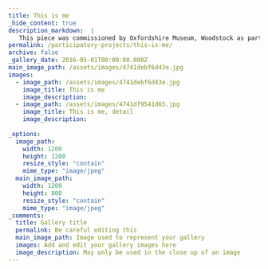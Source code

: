 ```yaml
---
title: This is me
_hide_content: true
description_markdown:  |
   This piece was commissioned by Oxfordshire Museum, Woodstock as part of the Oxfordshire 2007 celebrations marking a 1000 years of Oxfordshire as a county. Each block represents an individual participant's expression of identity, whether it is a self-portrait, an activity that interests them or a place that is significant for them.Identity is experienced as fluid, changing and fragmented but within this, is a celebration of diversity and difference.All blocks were cut from reclaimed wood found locally hence high-lighting the importance of recycling and using the resourses around us in the creative process.
permalink: /participatory-projects/this-is-me/
archive: false
_gallery_date: 2016-05-01T00:00:00.000Z
main_image_path: /assets/images/4741debf6d43e.jpg
images:            
  - image_path: /assets/images/4741debf6d43e.jpg
    image_title: This is me
    image_description:   
  - image_path: /assets/images/4741df9541d65.jpg
    image_title: This is me, detail
    image_description: 
      
_options:
  image_path:
    width: 1200
    height: 1200
    resize_style: "contain"
    mime_type: "image/jpeg"
  main_image_path:
    width: 1200
    height: 800
    resize_style: "contain"
    mime_type: "image/jpeg"
_comments:
  title: Gallery title
  permalink: Be careful editing this
  main_image_path: Image used to represent your gallery
  images: Add and edit your gallery images here
  image_description: May only be used in the close up of an image
---
```


